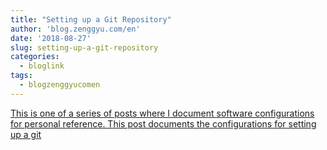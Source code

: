 ```yaml
---
title: "Setting up a Git Repository"
author: 'blog.zenggyu.com/en'
date: '2018-08-27'
slug: setting-up-a-git-repository
categories:
  - bloglink
tags:
  - blogzenggyucomen
---
```


[This is one of a series of posts where I document software configurations for personal reference. This post documents the configurations for setting up a git<i class="fas fa-external-link-alt"></i>](https://blog.zenggyu.com/en/post/2018-08-27/setting-up-a-git-repository/)

